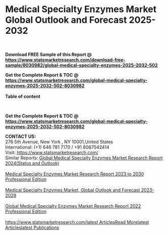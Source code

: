 <h1>Medical Specialty Enzymes Market Global Outlook and Forecast 2025-2032</h1><br/><p><strong>Download FREE Sample of this Report @ <a href="https://www.statsmarketresearch.com/download-free-sample/8030982/global-medical-specialty-enzymes-2025-2032-502">https://www.statsmarketresearch.com/download-free-sample/8030982/global-medical-specialty-enzymes-2025-2032-502</a></strong></p><div><b>Get the Complete Report & TOC @ <a href="https://www.statsmarketresearch.com/global-medical-specialty-enzymes-2025-2032-502-8030982">https://www.statsmarketresearch.com/global-medical-specialty-enzymes-2025-2032-502-8030982</a></b></div><br><b>Table of content</b><p><br><div><b>Get the Complete Report & TOC @ <a href="https://www.statsmarketresearch.com/global-medical-specialty-enzymes-2025-2032-502-8030982">https://www.statsmarketresearch.com/global-medical-specialty-enzymes-2025-2032-502-8030982</a></b></div></p> <b>CONTACT US:</b><br>276 5th Avenue, New York , NY 10001,United States<br>International: (+1) 646 781 7170 / +91 8087042414<br>Visit: <a href="https://www.statsmarketresearch.com/">https://www.statsmarketresearch.com/</a><br>Similar Reports: <a href="https://www.statsmarketresearch.com/global-medical-specialty-enzymes-2025-2032-502-8030982">Global Medical Specialty Enzymes Market Research Report 2024(Status and Outlook)</a><br/><br/><a href="https://www.statsmarketresearch.com/global-medical-specialty-enzymes-2025-2032-502-8030982">Medical Specialty Enzymes Market Research Report 2023 to 2030 Professional Edition</a><br/><br/><a href="https://www.statsmarketresearch.com/global-medical-specialty-enzymes-2025-2032-502-8030982">Medical Specialty Enzymes Market, Global Outlook and Forecast 2023-2029</a><br/><br/><a href="https://www.statsmarketresearch.com/global-medical-specialty-enzymes-2025-2032-502-8030982">Global Medical Specialty Enzymes Market Research Report 2022 Professional Edition</a><br/><br/><a href="https://gyeongbokgung.com">https://www.statsmarketresearch.com/</a><a href="https://hallyeomaritime.com">latest Articles</a><a href="https://jingwansa.com">Read More</a><a href=https://nguoiviet.jp/">latest Articles</a><a href="https://www.intelmarketresearch.com/">latest Publications</a>